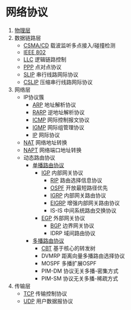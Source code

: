 # 网络协议

1. [物理层](物理层)
2. 数据链路层
	- [CSMA/CD](数据链路层/CSMA-CD.md) 载波监听多点接入/碰撞检测
	- [IEEE 802](数据链路层/IEEE802.md)
	- [LLC](数据链路层/LLC.md) 逻辑链路控制
	- [PPP](数据链路层/PPP.md) 点对点协议
	- [SLIP](数据链路层/SLIP.md) 串行线路网际协议
	- [CSLIP](数据链路层/CSLIP.md) 压缩串行线路网际协议
3. 网络层
	- IP协议簇
		- [ARP](网络层/ARP.md) 地址解析协议
		- [RARP](网络层/RARP.md) 逆地址解析协议
		- [ICMP](网络层/ICMP.md)  网际控制报文协议
		- [IGMP](网络层/IGMP.md) 网际组管理协议
		- [IP](网络层/IP.md) 网际协议
	- [NAT](网络层/NAT.md) 网络地址转换
	- [NAPT](网络层/NAPT.md) 网络端口地址转换
	- 动态路由协议
		- [单播路由协议](网络层/单播路由协议.md)
			- [IGP](网络层/IGP.md) 内部网关协议
				- [RIP](网络层/RIP.md) 路由选择信息协议
				- [OSPF](网络层/OSPF.md) 开放最短路径优先
				- [IGRP](网络层/IGRP.md) 内部网关路由协议
				- [EIGRP](网络层/EIGRP.md) 增强内部网关路由协议
				- IS-IS 中间系统路由交换协议
			- [EGP](网络层/EGP.md) 外部网关协议
				- [BGP](网络层/BGP.md) 边界网关协议
				- IDRP 域间路由协议
		- [多播路由协议](网络层/多播路由协议.md)
			- [CBT](网络层/CBT.md) 基于核心的转发树
			- DVMRP 距离向量多播路由选择协议
			- MOSPF 多播扩展OSPF
			- PIM-DM 协议无关多播-密集方式
			- PIM-SM 协议无关多播-稀疏方式
4. 传输层
	- [TCP](传输层/TCP.md) 传输控制协议
	- [UDP](传输层/UDP.md) 用户数据报协议
